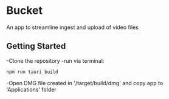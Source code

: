 # Bucket

An app to streamline ingest and upload of video files

## Getting Started

-Clone the repository
-run via terminal:

```
npm run tauri build

```

-Open DMG file created in '/target/build/dmg' and copy app to 'Applications' folder
